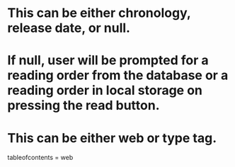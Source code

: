 # This can be either chronology, release date, or null.
# If null, user will be prompted for a reading order from the database or a reading order in local storage on pressing the read button.

# This can be either web or type tag.
tableofcontents = web